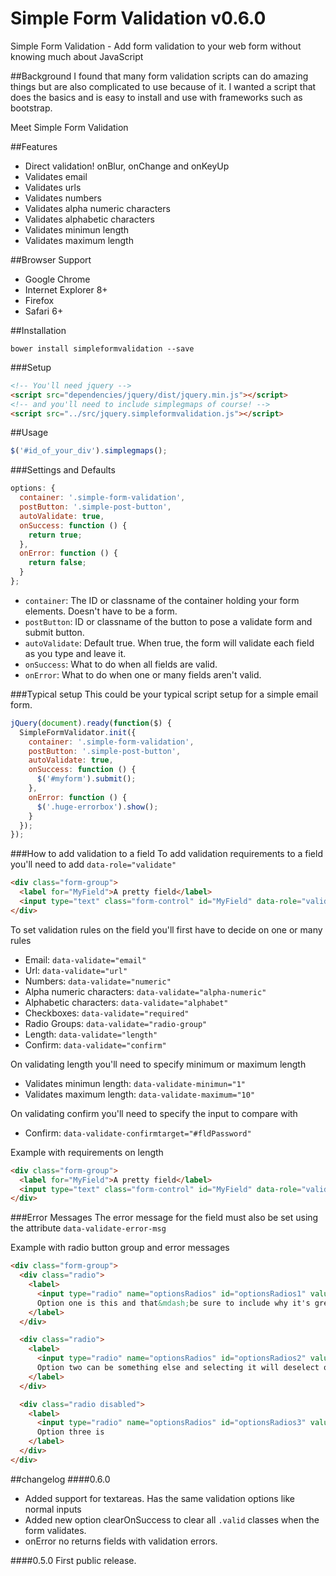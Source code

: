 Simple Form Validation v0.6.0
===========

Simple Form Validation - Add form validation to your web form without knowing much about JavaScript

##Background
I found that many form validation scripts can do amazing things but are also complicated to use because of it. I wanted a script that does the basics and is easy to install and use with frameworks such as bootstrap.

Meet Simple Form Validation

##Features
* Direct validation! onBlur, onChange and onKeyUp
* Validates email
* Validates urls
* Validates numbers
* Validates alpha numeric characters
* Validates alphabetic characters
* Validates minimun length
* Validates maximum length

##Browser Support
* Google Chrome
* Internet Explorer 8+
* Firefox
* Safari 6+

##Installation
```
bower install simpleformvalidation --save
```

###Setup
```html
<!-- You'll need jquery -->
<script src="dependencies/jquery/dist/jquery.min.js"></script>
<!-- and you'll need to include simplegmaps of course! -->
<script src="../src/jquery.simpleformvalidation.js"></script>
```
##Usage
```javascript
$('#id_of_your_div').simplegmaps();
```

###Settings and Defaults
```javascript
options: {
  container: '.simple-form-validation',
  postButton: '.simple-post-button',
  autoValidate: true,
  onSuccess: function () {
    return true;
  },
  onError: function () {
    return false;
  }
};
```
* `container`: The ID or classname of the container holding your form elements. Doesn't have to be a form.
* `postButton`: ID or classname of the button to pose a validate form and submit button.
* `autoValidate`: Default true. When true, the form will validate each field as you type and leave it.
* `onSuccess`: What to do when all fields are valid.
* `onError`: What to do when one or many fields aren't valid.

###Typical setup
This could be your typical script setup for a simple email form.

```javascript
jQuery(document).ready(function($) {
  SimpleFormValidator.init({
    container: '.simple-form-validation',
    postButton: '.simple-post-button',
    autoValidate: true,
    onSuccess: function () {
      $('#myform').submit();
    },
    onError: function () {
      $('.huge-errorbox').show();
    }
  });
});
```

###How to add validation to a field
To add validation requirements to a field you'll need to add `data-role="validate"`
```html
<div class="form-group">
  <label for="MyField">A pretty field</label>
  <input type="text" class="form-control" id="MyField" data-role="validate" />
</div>
```

To set validation rules on the field you'll first have to decide on one or many rules
* Email: `data-validate="email"`
* Url: `data-validate="url"`
* Numbers: `data-validate="numeric"`
* Alpha numeric characters: `data-validate="alpha-numeric"`
* Alphabetic characters: `data-validate="alphabet"`
* Checkboxes: `data-validate="required"`
* Radio Groups: `data-validate="radio-group"`
* Length: `data-validate="length"`
* Confirm: `data-validate="confirm"`

On validating length you'll need to specify minimum or maximum length
* Validates minimun length: `data-validate-minimun="1"`
* Validates maximum length: `data-validate-maximum="10"`

On validating confirm you'll need to specify the input to compare with
* Confirm: `data-validate-confirmtarget="#fldPassword"`

Example with requirements on length
```html
<div class="form-group">
  <label for="MyField">A pretty field</label>
  <input type="text" class="form-control" id="MyField" data-role="validate" data-validate="length" data-validate-minimun="1" data-validate-maximum="10">
</div>
```

###Error Messages
The error message for the field must also be set using the attribute `data-validate-error-msg`

Example with radio button group and error messages
```html
<div class="form-group">
  <div class="radio">
    <label>
      <input type="radio" name="optionsRadios" id="optionsRadios1" value="option1" data-role="validate" data-validate="radio-group"  data-validate-error-msg="Error lipsum dolor">
      Option one is this and that&mdash;be sure to include why it's great
    </label>
  </div>

  <div class="radio">
    <label>
      <input type="radio" name="optionsRadios" id="optionsRadios2" value="option2">
      Option two can be something else and selecting it will deselect option one
    </label>
  </div>

  <div class="radio disabled">
    <label>
      <input type="radio" name="optionsRadios" id="optionsRadios3" value="option3">
      Option three is
    </label>
  </div>
</div>
```


##changelog
####0.6.0
* Added support for textareas. Has the same validation options like normal inputs
* Added new option clearOnSuccess to clear all `.valid` classes when the form validates.
* onError no returns fields with validation errors.

####0.5.0
First public release.
